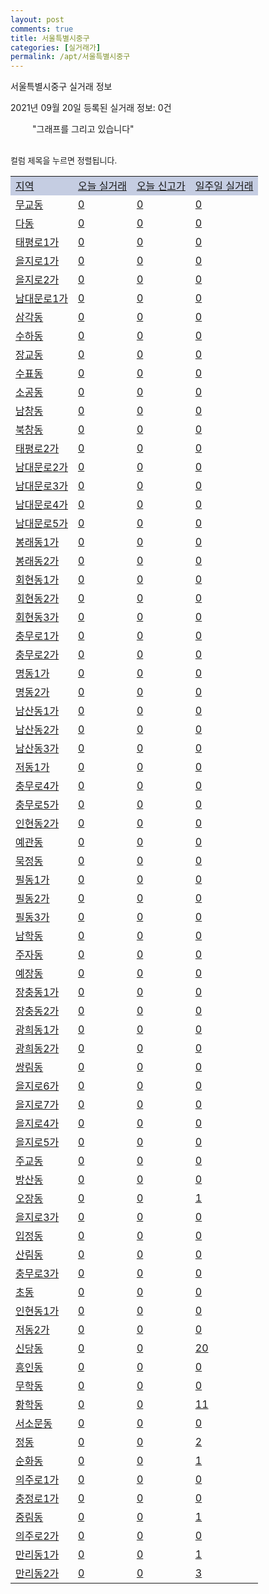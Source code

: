 ```yaml
---
layout: post
comments: true
title: 서울특별시중구
categories: [실거래가]
permalink: /apt/서울특별시중구
---
```


서울특별시중구 실거래 정보

2021년 09월 20일 등록된 실거래 정보: 0건

<!--<script async src="https://pagead2.googlesyndication.com/pagead/js/adsbygoogle.js?client=ca-pub-3485438051770037"
 crossorigin="anonymous"></script>-->

<script type="text/javascript">
  google.charts.load('current', {'packages':['corechart']});
  google.charts.setOnLoadCallback(drawChart);

  function drawChart() {
    var data = google.visualization.arrayToDataTable([['거래일', '매매', '전월세', '전매'], ['21-01', 67, 180, 2], ['21-02', 61, 180, 0], ['21-03', 51, 179, 0], ['21-04', 57, 185, 2], ['21-05', 68, 163, 1], ['21-06', 51, 196, 3], ['21-07', 56, 249, 2], ['21-08', 49, 187, 0], ['21-09', 3, 55, 0]]);

    var options = {
      title: '최근 1년간 유형별 거래량 추이',
      legend: { position: 'bottom' }
    };

    setTimeout(function() {
        var chart = new google.visualization.LineChart(document.getElementById('columnchart_material'));
        chart.draw(data, (options));
        document.getElementById('loading').style.display = 'none';
        var dayLabel = (new Date()).getDay();
        if (dayLabel < 2) {
            sorttable.innerSortFunction.apply(document.getElementById('week'), []);
            sorttable.innerSortFunction.apply(document.getElementById('week'), []);        
        }
        else {
            sorttable.innerSortFunction.apply(document.getElementById('today'), []);
            sorttable.innerSortFunction.apply(document.getElementById('today'), []);
        }
    }, 200);

  }
</script>

<div id="loading" style="z-index:20; display: block; margin-left: 35px">"그래프를 그리고 있습니다"</div>
<div id="columnchart_material" style="width: 95%; margin-left: -35px; display: block"></div>
<!--<div style="width: 95%; margin-left: -35px; display: block">
      <script async src="https://pagead2.googlesyndication.com/pagead/js/adsbygoogle.js?client=ca-pub-3485438051770037"
          crossorigin="anonymous"></script>
      <ins class="adsbygoogle"
          style="display:block"
          data-ad-format="fluid"
          data-ad-layout-key="-fb+5w+4e-db+86"
          data-ad-client="ca-pub-3485438051770037"
          data-ad-slot="1827090281"></ins>
      <script>
          (adsbygoogle = window.adsbygoogle || []).push({});
      </script>
</div>-->
<br>

<font size='small' style='font-size: small;'>컬럼 제목을 누르면 정렬됩니다.</font>
<table class="sortable">
  <tr style='background-color: rgba(114, 132, 186,0.4);'>
    <td id="region"><a href="#">지역</a></td>
    <td id="today"><a href="#">오늘 실거래</a></td>
    <td id="today_new"><a href="#">오늘 신고가</a></td>
    <td id="week"><a href="#">일주일 실거래</a></td>
  </tr>

  
  <tr class="item">
    <td><a href="서울특별시중구무교동">무교동</a></td>
    <td><a href="서울특별시중구무교동">0</a></td>
    <td><a href="서울특별시중구무교동">0</a></td>
    <td><a href="서울특별시중구무교동">0</a></td>
  </tr>
    

  <tr class="item">
    <td><a href="서울특별시중구다동">다동</a></td>
    <td><a href="서울특별시중구다동">0</a></td>
    <td><a href="서울특별시중구다동">0</a></td>
    <td><a href="서울특별시중구다동">0</a></td>
  </tr>
    

  <tr class="item">
    <td><a href="서울특별시중구태평로1가">태평로1가</a></td>
    <td><a href="서울특별시중구태평로1가">0</a></td>
    <td><a href="서울특별시중구태평로1가">0</a></td>
    <td><a href="서울특별시중구태평로1가">0</a></td>
  </tr>
    

  <tr class="item">
    <td><a href="서울특별시중구을지로1가">을지로1가</a></td>
    <td><a href="서울특별시중구을지로1가">0</a></td>
    <td><a href="서울특별시중구을지로1가">0</a></td>
    <td><a href="서울특별시중구을지로1가">0</a></td>
  </tr>
    

  <tr class="item">
    <td><a href="서울특별시중구을지로2가">을지로2가</a></td>
    <td><a href="서울특별시중구을지로2가">0</a></td>
    <td><a href="서울특별시중구을지로2가">0</a></td>
    <td><a href="서울특별시중구을지로2가">0</a></td>
  </tr>
    

  <tr class="item">
    <td><a href="서울특별시중구남대문로1가">남대문로1가</a></td>
    <td><a href="서울특별시중구남대문로1가">0</a></td>
    <td><a href="서울특별시중구남대문로1가">0</a></td>
    <td><a href="서울특별시중구남대문로1가">0</a></td>
  </tr>
    

  <tr class="item">
    <td><a href="서울특별시중구삼각동">삼각동</a></td>
    <td><a href="서울특별시중구삼각동">0</a></td>
    <td><a href="서울특별시중구삼각동">0</a></td>
    <td><a href="서울특별시중구삼각동">0</a></td>
  </tr>
    

  <tr class="item">
    <td><a href="서울특별시중구수하동">수하동</a></td>
    <td><a href="서울특별시중구수하동">0</a></td>
    <td><a href="서울특별시중구수하동">0</a></td>
    <td><a href="서울특별시중구수하동">0</a></td>
  </tr>
    

  <tr class="item">
    <td><a href="서울특별시중구장교동">장교동</a></td>
    <td><a href="서울특별시중구장교동">0</a></td>
    <td><a href="서울특별시중구장교동">0</a></td>
    <td><a href="서울특별시중구장교동">0</a></td>
  </tr>
    

  <tr class="item">
    <td><a href="서울특별시중구수표동">수표동</a></td>
    <td><a href="서울특별시중구수표동">0</a></td>
    <td><a href="서울특별시중구수표동">0</a></td>
    <td><a href="서울특별시중구수표동">0</a></td>
  </tr>
    

  <tr class="item">
    <td><a href="서울특별시중구소공동">소공동</a></td>
    <td><a href="서울특별시중구소공동">0</a></td>
    <td><a href="서울특별시중구소공동">0</a></td>
    <td><a href="서울특별시중구소공동">0</a></td>
  </tr>
    

  <tr class="item">
    <td><a href="서울특별시중구남창동">남창동</a></td>
    <td><a href="서울특별시중구남창동">0</a></td>
    <td><a href="서울특별시중구남창동">0</a></td>
    <td><a href="서울특별시중구남창동">0</a></td>
  </tr>
    

  <tr class="item">
    <td><a href="서울특별시중구북창동">북창동</a></td>
    <td><a href="서울특별시중구북창동">0</a></td>
    <td><a href="서울특별시중구북창동">0</a></td>
    <td><a href="서울특별시중구북창동">0</a></td>
  </tr>
    

  <tr class="item">
    <td><a href="서울특별시중구태평로2가">태평로2가</a></td>
    <td><a href="서울특별시중구태평로2가">0</a></td>
    <td><a href="서울특별시중구태평로2가">0</a></td>
    <td><a href="서울특별시중구태평로2가">0</a></td>
  </tr>
    

  <tr class="item">
    <td><a href="서울특별시중구남대문로2가">남대문로2가</a></td>
    <td><a href="서울특별시중구남대문로2가">0</a></td>
    <td><a href="서울특별시중구남대문로2가">0</a></td>
    <td><a href="서울특별시중구남대문로2가">0</a></td>
  </tr>
    

  <tr class="item">
    <td><a href="서울특별시중구남대문로3가">남대문로3가</a></td>
    <td><a href="서울특별시중구남대문로3가">0</a></td>
    <td><a href="서울특별시중구남대문로3가">0</a></td>
    <td><a href="서울특별시중구남대문로3가">0</a></td>
  </tr>
    

  <tr class="item">
    <td><a href="서울특별시중구남대문로4가">남대문로4가</a></td>
    <td><a href="서울특별시중구남대문로4가">0</a></td>
    <td><a href="서울특별시중구남대문로4가">0</a></td>
    <td><a href="서울특별시중구남대문로4가">0</a></td>
  </tr>
    

  <tr class="item">
    <td><a href="서울특별시중구남대문로5가">남대문로5가</a></td>
    <td><a href="서울특별시중구남대문로5가">0</a></td>
    <td><a href="서울특별시중구남대문로5가">0</a></td>
    <td><a href="서울특별시중구남대문로5가">0</a></td>
  </tr>
    

  <tr class="item">
    <td><a href="서울특별시중구봉래동1가">봉래동1가</a></td>
    <td><a href="서울특별시중구봉래동1가">0</a></td>
    <td><a href="서울특별시중구봉래동1가">0</a></td>
    <td><a href="서울특별시중구봉래동1가">0</a></td>
  </tr>
    

  <tr class="item">
    <td><a href="서울특별시중구봉래동2가">봉래동2가</a></td>
    <td><a href="서울특별시중구봉래동2가">0</a></td>
    <td><a href="서울특별시중구봉래동2가">0</a></td>
    <td><a href="서울특별시중구봉래동2가">0</a></td>
  </tr>
    

  <tr class="item">
    <td><a href="서울특별시중구회현동1가">회현동1가</a></td>
    <td><a href="서울특별시중구회현동1가">0</a></td>
    <td><a href="서울특별시중구회현동1가">0</a></td>
    <td><a href="서울특별시중구회현동1가">0</a></td>
  </tr>
    

  <tr class="item">
    <td><a href="서울특별시중구회현동2가">회현동2가</a></td>
    <td><a href="서울특별시중구회현동2가">0</a></td>
    <td><a href="서울특별시중구회현동2가">0</a></td>
    <td><a href="서울특별시중구회현동2가">0</a></td>
  </tr>
    

  <tr class="item">
    <td><a href="서울특별시중구회현동3가">회현동3가</a></td>
    <td><a href="서울특별시중구회현동3가">0</a></td>
    <td><a href="서울특별시중구회현동3가">0</a></td>
    <td><a href="서울특별시중구회현동3가">0</a></td>
  </tr>
    

  <tr class="item">
    <td><a href="서울특별시중구충무로1가">충무로1가</a></td>
    <td><a href="서울특별시중구충무로1가">0</a></td>
    <td><a href="서울특별시중구충무로1가">0</a></td>
    <td><a href="서울특별시중구충무로1가">0</a></td>
  </tr>
    

  <tr class="item">
    <td><a href="서울특별시중구충무로2가">충무로2가</a></td>
    <td><a href="서울특별시중구충무로2가">0</a></td>
    <td><a href="서울특별시중구충무로2가">0</a></td>
    <td><a href="서울특별시중구충무로2가">0</a></td>
  </tr>
    

  <tr class="item">
    <td><a href="서울특별시중구명동1가">명동1가</a></td>
    <td><a href="서울특별시중구명동1가">0</a></td>
    <td><a href="서울특별시중구명동1가">0</a></td>
    <td><a href="서울특별시중구명동1가">0</a></td>
  </tr>
    

  <tr class="item">
    <td><a href="서울특별시중구명동2가">명동2가</a></td>
    <td><a href="서울특별시중구명동2가">0</a></td>
    <td><a href="서울특별시중구명동2가">0</a></td>
    <td><a href="서울특별시중구명동2가">0</a></td>
  </tr>
    

  <tr class="item">
    <td><a href="서울특별시중구남산동1가">남산동1가</a></td>
    <td><a href="서울특별시중구남산동1가">0</a></td>
    <td><a href="서울특별시중구남산동1가">0</a></td>
    <td><a href="서울특별시중구남산동1가">0</a></td>
  </tr>
    

  <tr class="item">
    <td><a href="서울특별시중구남산동2가">남산동2가</a></td>
    <td><a href="서울특별시중구남산동2가">0</a></td>
    <td><a href="서울특별시중구남산동2가">0</a></td>
    <td><a href="서울특별시중구남산동2가">0</a></td>
  </tr>
    

  <tr class="item">
    <td><a href="서울특별시중구남산동3가">남산동3가</a></td>
    <td><a href="서울특별시중구남산동3가">0</a></td>
    <td><a href="서울특별시중구남산동3가">0</a></td>
    <td><a href="서울특별시중구남산동3가">0</a></td>
  </tr>
    

  <tr class="item">
    <td><a href="서울특별시중구저동1가">저동1가</a></td>
    <td><a href="서울특별시중구저동1가">0</a></td>
    <td><a href="서울특별시중구저동1가">0</a></td>
    <td><a href="서울특별시중구저동1가">0</a></td>
  </tr>
    

  <tr class="item">
    <td><a href="서울특별시중구충무로4가">충무로4가</a></td>
    <td><a href="서울특별시중구충무로4가">0</a></td>
    <td><a href="서울특별시중구충무로4가">0</a></td>
    <td><a href="서울특별시중구충무로4가">0</a></td>
  </tr>
    

  <tr class="item">
    <td><a href="서울특별시중구충무로5가">충무로5가</a></td>
    <td><a href="서울특별시중구충무로5가">0</a></td>
    <td><a href="서울특별시중구충무로5가">0</a></td>
    <td><a href="서울특별시중구충무로5가">0</a></td>
  </tr>
    

  <tr class="item">
    <td><a href="서울특별시중구인현동2가">인현동2가</a></td>
    <td><a href="서울특별시중구인현동2가">0</a></td>
    <td><a href="서울특별시중구인현동2가">0</a></td>
    <td><a href="서울특별시중구인현동2가">0</a></td>
  </tr>
    

  <tr class="item">
    <td><a href="서울특별시중구예관동">예관동</a></td>
    <td><a href="서울특별시중구예관동">0</a></td>
    <td><a href="서울특별시중구예관동">0</a></td>
    <td><a href="서울특별시중구예관동">0</a></td>
  </tr>
    

  <tr class="item">
    <td><a href="서울특별시중구묵정동">묵정동</a></td>
    <td><a href="서울특별시중구묵정동">0</a></td>
    <td><a href="서울특별시중구묵정동">0</a></td>
    <td><a href="서울특별시중구묵정동">0</a></td>
  </tr>
    

  <tr class="item">
    <td><a href="서울특별시중구필동1가">필동1가</a></td>
    <td><a href="서울특별시중구필동1가">0</a></td>
    <td><a href="서울특별시중구필동1가">0</a></td>
    <td><a href="서울특별시중구필동1가">0</a></td>
  </tr>
    

  <tr class="item">
    <td><a href="서울특별시중구필동2가">필동2가</a></td>
    <td><a href="서울특별시중구필동2가">0</a></td>
    <td><a href="서울특별시중구필동2가">0</a></td>
    <td><a href="서울특별시중구필동2가">0</a></td>
  </tr>
    

  <tr class="item">
    <td><a href="서울특별시중구필동3가">필동3가</a></td>
    <td><a href="서울특별시중구필동3가">0</a></td>
    <td><a href="서울특별시중구필동3가">0</a></td>
    <td><a href="서울특별시중구필동3가">0</a></td>
  </tr>
    

  <tr class="item">
    <td><a href="서울특별시중구남학동">남학동</a></td>
    <td><a href="서울특별시중구남학동">0</a></td>
    <td><a href="서울특별시중구남학동">0</a></td>
    <td><a href="서울특별시중구남학동">0</a></td>
  </tr>
    

  <tr class="item">
    <td><a href="서울특별시중구주자동">주자동</a></td>
    <td><a href="서울특별시중구주자동">0</a></td>
    <td><a href="서울특별시중구주자동">0</a></td>
    <td><a href="서울특별시중구주자동">0</a></td>
  </tr>
    

  <tr class="item">
    <td><a href="서울특별시중구예장동">예장동</a></td>
    <td><a href="서울특별시중구예장동">0</a></td>
    <td><a href="서울특별시중구예장동">0</a></td>
    <td><a href="서울특별시중구예장동">0</a></td>
  </tr>
    

  <tr class="item">
    <td><a href="서울특별시중구장충동1가">장충동1가</a></td>
    <td><a href="서울특별시중구장충동1가">0</a></td>
    <td><a href="서울특별시중구장충동1가">0</a></td>
    <td><a href="서울특별시중구장충동1가">0</a></td>
  </tr>
    

  <tr class="item">
    <td><a href="서울특별시중구장충동2가">장충동2가</a></td>
    <td><a href="서울특별시중구장충동2가">0</a></td>
    <td><a href="서울특별시중구장충동2가">0</a></td>
    <td><a href="서울특별시중구장충동2가">0</a></td>
  </tr>
    

  <tr class="item">
    <td><a href="서울특별시중구광희동1가">광희동1가</a></td>
    <td><a href="서울특별시중구광희동1가">0</a></td>
    <td><a href="서울특별시중구광희동1가">0</a></td>
    <td><a href="서울특별시중구광희동1가">0</a></td>
  </tr>
    

  <tr class="item">
    <td><a href="서울특별시중구광희동2가">광희동2가</a></td>
    <td><a href="서울특별시중구광희동2가">0</a></td>
    <td><a href="서울특별시중구광희동2가">0</a></td>
    <td><a href="서울특별시중구광희동2가">0</a></td>
  </tr>
    

  <tr class="item">
    <td><a href="서울특별시중구쌍림동">쌍림동</a></td>
    <td><a href="서울특별시중구쌍림동">0</a></td>
    <td><a href="서울특별시중구쌍림동">0</a></td>
    <td><a href="서울특별시중구쌍림동">0</a></td>
  </tr>
    

  <tr class="item">
    <td><a href="서울특별시중구을지로6가">을지로6가</a></td>
    <td><a href="서울특별시중구을지로6가">0</a></td>
    <td><a href="서울특별시중구을지로6가">0</a></td>
    <td><a href="서울특별시중구을지로6가">0</a></td>
  </tr>
    

  <tr class="item">
    <td><a href="서울특별시중구을지로7가">을지로7가</a></td>
    <td><a href="서울특별시중구을지로7가">0</a></td>
    <td><a href="서울특별시중구을지로7가">0</a></td>
    <td><a href="서울특별시중구을지로7가">0</a></td>
  </tr>
    

  <tr class="item">
    <td><a href="서울특별시중구을지로4가">을지로4가</a></td>
    <td><a href="서울특별시중구을지로4가">0</a></td>
    <td><a href="서울특별시중구을지로4가">0</a></td>
    <td><a href="서울특별시중구을지로4가">0</a></td>
  </tr>
    

  <tr class="item">
    <td><a href="서울특별시중구을지로5가">을지로5가</a></td>
    <td><a href="서울특별시중구을지로5가">0</a></td>
    <td><a href="서울특별시중구을지로5가">0</a></td>
    <td><a href="서울특별시중구을지로5가">0</a></td>
  </tr>
    

  <tr class="item">
    <td><a href="서울특별시중구주교동">주교동</a></td>
    <td><a href="서울특별시중구주교동">0</a></td>
    <td><a href="서울특별시중구주교동">0</a></td>
    <td><a href="서울특별시중구주교동">0</a></td>
  </tr>
    

  <tr class="item">
    <td><a href="서울특별시중구방산동">방산동</a></td>
    <td><a href="서울특별시중구방산동">0</a></td>
    <td><a href="서울특별시중구방산동">0</a></td>
    <td><a href="서울특별시중구방산동">0</a></td>
  </tr>
    

  <tr class="item">
    <td><a href="서울특별시중구오장동">오장동</a></td>
    <td><a href="서울특별시중구오장동">0</a></td>
    <td><a href="서울특별시중구오장동">0</a></td>
    <td><a href="서울특별시중구오장동">1</a></td>
  </tr>
    

  <tr class="item">
    <td><a href="서울특별시중구을지로3가">을지로3가</a></td>
    <td><a href="서울특별시중구을지로3가">0</a></td>
    <td><a href="서울특별시중구을지로3가">0</a></td>
    <td><a href="서울특별시중구을지로3가">0</a></td>
  </tr>
    

  <tr class="item">
    <td><a href="서울특별시중구입정동">입정동</a></td>
    <td><a href="서울특별시중구입정동">0</a></td>
    <td><a href="서울특별시중구입정동">0</a></td>
    <td><a href="서울특별시중구입정동">0</a></td>
  </tr>
    

  <tr class="item">
    <td><a href="서울특별시중구산림동">산림동</a></td>
    <td><a href="서울특별시중구산림동">0</a></td>
    <td><a href="서울특별시중구산림동">0</a></td>
    <td><a href="서울특별시중구산림동">0</a></td>
  </tr>
    

  <tr class="item">
    <td><a href="서울특별시중구충무로3가">충무로3가</a></td>
    <td><a href="서울특별시중구충무로3가">0</a></td>
    <td><a href="서울특별시중구충무로3가">0</a></td>
    <td><a href="서울특별시중구충무로3가">0</a></td>
  </tr>
    

  <tr class="item">
    <td><a href="서울특별시중구초동">초동</a></td>
    <td><a href="서울특별시중구초동">0</a></td>
    <td><a href="서울특별시중구초동">0</a></td>
    <td><a href="서울특별시중구초동">0</a></td>
  </tr>
    

  <tr class="item">
    <td><a href="서울특별시중구인현동1가">인현동1가</a></td>
    <td><a href="서울특별시중구인현동1가">0</a></td>
    <td><a href="서울특별시중구인현동1가">0</a></td>
    <td><a href="서울특별시중구인현동1가">0</a></td>
  </tr>
    

  <tr class="item">
    <td><a href="서울특별시중구저동2가">저동2가</a></td>
    <td><a href="서울특별시중구저동2가">0</a></td>
    <td><a href="서울특별시중구저동2가">0</a></td>
    <td><a href="서울특별시중구저동2가">0</a></td>
  </tr>
    

  <tr class="item">
    <td><a href="서울특별시중구신당동">신당동</a></td>
    <td><a href="서울특별시중구신당동">0</a></td>
    <td><a href="서울특별시중구신당동">0</a></td>
    <td><a href="서울특별시중구신당동">20</a></td>
  </tr>
    

  <tr class="item">
    <td><a href="서울특별시중구흥인동">흥인동</a></td>
    <td><a href="서울특별시중구흥인동">0</a></td>
    <td><a href="서울특별시중구흥인동">0</a></td>
    <td><a href="서울특별시중구흥인동">0</a></td>
  </tr>
    

  <tr class="item">
    <td><a href="서울특별시중구무학동">무학동</a></td>
    <td><a href="서울특별시중구무학동">0</a></td>
    <td><a href="서울특별시중구무학동">0</a></td>
    <td><a href="서울특별시중구무학동">0</a></td>
  </tr>
    

  <tr class="item">
    <td><a href="서울특별시중구황학동">황학동</a></td>
    <td><a href="서울특별시중구황학동">0</a></td>
    <td><a href="서울특별시중구황학동">0</a></td>
    <td><a href="서울특별시중구황학동">11</a></td>
  </tr>
    

  <tr class="item">
    <td><a href="서울특별시중구서소문동">서소문동</a></td>
    <td><a href="서울특별시중구서소문동">0</a></td>
    <td><a href="서울특별시중구서소문동">0</a></td>
    <td><a href="서울특별시중구서소문동">0</a></td>
  </tr>
    

  <tr class="item">
    <td><a href="서울특별시중구정동">정동</a></td>
    <td><a href="서울특별시중구정동">0</a></td>
    <td><a href="서울특별시중구정동">0</a></td>
    <td><a href="서울특별시중구정동">2</a></td>
  </tr>
    

  <tr class="item">
    <td><a href="서울특별시중구순화동">순화동</a></td>
    <td><a href="서울특별시중구순화동">0</a></td>
    <td><a href="서울특별시중구순화동">0</a></td>
    <td><a href="서울특별시중구순화동">1</a></td>
  </tr>
    

  <tr class="item">
    <td><a href="서울특별시중구의주로1가">의주로1가</a></td>
    <td><a href="서울특별시중구의주로1가">0</a></td>
    <td><a href="서울특별시중구의주로1가">0</a></td>
    <td><a href="서울특별시중구의주로1가">0</a></td>
  </tr>
    

  <tr class="item">
    <td><a href="서울특별시중구충정로1가">충정로1가</a></td>
    <td><a href="서울특별시중구충정로1가">0</a></td>
    <td><a href="서울특별시중구충정로1가">0</a></td>
    <td><a href="서울특별시중구충정로1가">0</a></td>
  </tr>
    

  <tr class="item">
    <td><a href="서울특별시중구중림동">중림동</a></td>
    <td><a href="서울특별시중구중림동">0</a></td>
    <td><a href="서울특별시중구중림동">0</a></td>
    <td><a href="서울특별시중구중림동">1</a></td>
  </tr>
    

  <tr class="item">
    <td><a href="서울특별시중구의주로2가">의주로2가</a></td>
    <td><a href="서울특별시중구의주로2가">0</a></td>
    <td><a href="서울특별시중구의주로2가">0</a></td>
    <td><a href="서울특별시중구의주로2가">0</a></td>
  </tr>
    

  <tr class="item">
    <td><a href="서울특별시중구만리동1가">만리동1가</a></td>
    <td><a href="서울특별시중구만리동1가">0</a></td>
    <td><a href="서울특별시중구만리동1가">0</a></td>
    <td><a href="서울특별시중구만리동1가">1</a></td>
  </tr>
    

  <tr class="item">
    <td><a href="서울특별시중구만리동2가">만리동2가</a></td>
    <td><a href="서울특별시중구만리동2가">0</a></td>
    <td><a href="서울특별시중구만리동2가">0</a></td>
    <td><a href="서울특별시중구만리동2가">3</a></td>
  </tr>
    


</table>


    